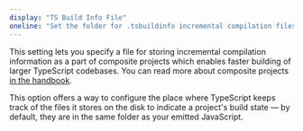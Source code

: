 ```yaml
---
display: "TS Build Info File"
oneline: "Set the folder for .tsbuildinfo incremental compilation files."
---
```


This setting lets you specify a file for storing incremental compilation information as a part of composite projects which enables faster
building of larger TypeScript codebases. You can read more about composite projects [in the handbook](/docs/handbook/project-references.html).

This option offers a way to configure the place where TypeScript keeps track of the files it stores on the disk to
indicate a project's build state &mdash; by default, they are in the same folder as your emitted JavaScript.
